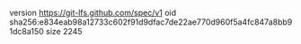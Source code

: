version https://git-lfs.github.com/spec/v1
oid sha256:e834eab98a12733c602f91d9dfac7de22ae770d960f5a4fc847a8bb91dc8a150
size 2245
